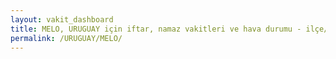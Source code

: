 ```yaml
---
layout: vakit_dashboard
title: MELO, URUGUAY için iftar, namaz vakitleri ve hava durumu - ilçe/eyalet seç
permalink: /URUGUAY/MELO/
---
```


<script type="text/javascript">
  var GLOBAL_COUNTRY = 'URUGUAY';
  var GLOBAL_CITY = 'MELO';
  var GLOBAL_STATE = '';
  var lat = 72;
  var lon = 21;
</script>
